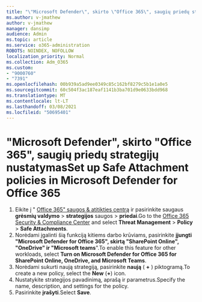 ```yaml
---
title: "\"Microsoft Defender\", skirto \"Office 365\", saugių priedų strategijų nustatymas"
ms.author: v-jmathew
author: v-jmathew
manager: dansimp
audience: Admin
ms.topic: article
ms.service: o365-administration
ROBOTS: NOINDEX, NOFOLLOW
localization_priority: Normal
ms.collection: Adm_O365
ms.custom:
- "9000760"
- "7391"
ms.openlocfilehash: 00b939a5ad9ee0349c85c162bf8279c5b1e1a0e5
ms.sourcegitcommit: 60c504f3ac187eaf1141b3ba701d9e0633bdd968
ms.translationtype: MT
ms.contentlocale: lt-LT
ms.lasthandoff: 03/08/2021
ms.locfileid: "50695401"
---
```

# <a name="set-up-safe-attachment-policies-in-microsoft-defender-for-office-365"></a><span data-ttu-id="d07cb-102">"Microsoft Defender", skirto "Office 365", saugių priedų strategijų nustatymas</span><span class="sxs-lookup"><span data-stu-id="d07cb-102">Set up Safe Attachment policies in Microsoft Defender for Office 365</span></span>

1. <span data-ttu-id="d07cb-103">Eikite į " [Office 365" saugos & atitikties centrą](https://go.microsoft.com/fwlink/p/?linkid=2077143) ir pasirinkite saugaus **grėsmių valdymo**  >  **strategijos** saugos  >  **priedai**.</span><span class="sxs-lookup"><span data-stu-id="d07cb-103">Go to the [Office 365 Security & Compliance Center](https://go.microsoft.com/fwlink/p/?linkid=2077143) and select **Threat Management** > **Policy** > **Safe Attachments**.</span></span>
2. <span data-ttu-id="d07cb-104">Norėdami įgalinti šią funkciją kitiems darbo krūviams, pasirinkite **įjungti "Microsoft Defender for Office 365", skirtą "SharePoint Online", "OneDrive" ir "Microsoft teams**".</span><span class="sxs-lookup"><span data-stu-id="d07cb-104">To enable this feature for other workloads, select **Turn on Microsoft Defender for Office 365 for SharePoint Online, OneDrive, and Microsoft Teams**.</span></span>
3. <span data-ttu-id="d07cb-105">Norėdami sukurti naują strategiją, pasirinkite **naują** ( **+** ) piktogramą.</span><span class="sxs-lookup"><span data-stu-id="d07cb-105">To create a new policy, select the **New** (**+**) icon.</span></span>
4. <span data-ttu-id="d07cb-106">Nustatykite strategijos pavadinimą, aprašą ir parametrus.</span><span class="sxs-lookup"><span data-stu-id="d07cb-106">Specify the name, description, and settings for the policy.</span></span>
5. <span data-ttu-id="d07cb-107">Pasirinkite **įrašyti**.</span><span class="sxs-lookup"><span data-stu-id="d07cb-107">Select **Save**.</span></span>
